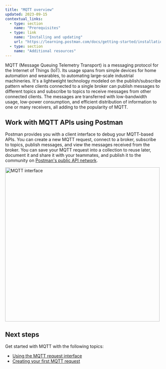 ```yaml
---
title: "MQTT overview"
updated: 2023-09-15
contextual_links:
  - type: section
    name: "Prerequisites"
  - type: link
    name: "Installing and updating"
    url: "https://learning.postman.com/docs/getting-started/installation-and-updates/"
  - type: section
    name: "Additional resources"
---
```


MQTT (Message Queuing Telemetry Transport) is a messaging protocol for the Internet of Things (IoT). Its usage spans from simple devices for home automation and wearables, to automating large-scale industrial machineries. It's a lightweight technology modeled on the publish/subscribe pattern where clients connected to a single broker can publish messages to different topics and subscribe to topics to receive messages from other connected clients. The messages are transferred with low-bandwidth usage, low-power consumption, and efficient distribution of information to one or many receivers, all adding to the popularity of MQTT.

## Work with MQTT APIs using Postman

Postman provides you with a client interface to debug your MQTT-based APIs. You can create a new MQTT request, connect to a broker, subscribe to topics, publish messages, and view the messages received from the broker. You can save your MQTT request into a collection to reuse later, document it and share it with your teammates, and publish it to the community on [Postman's public API network](/docs/getting-started/exploring-public-api-network/).

  <img src="https://assets.postman.com/postman-docs/v10/mqtt/mqtt-hero-v10-1.jpg" alt="MQTT interface" width="500px"/>

## Next steps

Get started with MQTT with the following topics:

- [Using the MQTT request interface](/docs/sending-requests/mqtt-client/mqtt-request-interface/)
- [Creating your first MQTT request](/docs/sending-requests/mqtt-client/first-mqtt-request/)
